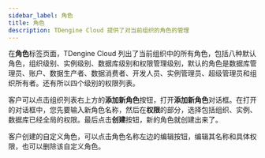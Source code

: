 ```yaml
---
sidebar_label: 角色
title: 角色
description: TDengine Cloud 提供了对当前组织的角色的管理
---
```


在**角色**标签页面，TDengine Cloud 列出了当前组织中的所有角色，包括八种默认角色，组织级别、实例级别、数据库级别和权限管理级别，默认的角色是数据库管理员、账户、数据生产者、数据消费者、开发人员、实例管理员、超级管理员和组织所有者。还有所以四个级别的权限列表。

客户可以点击组织列表右上方的**添加新角色**按钮，打开**添加新角色**对话框。在打开的对话框中，您先要输入新角色名称，然后在**权限**的部分，选择包括组织、实例、数据库已经全局的权限。最后点击**创建**按钮，新的角色就创建出来了。

客户创建的自定义角色，可以点击角色名称左边的编辑按钮，编辑其名称和具体权限，也可以删除该自定义角色。
